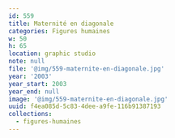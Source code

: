 ```yaml
---
id: 559
title: Maternité en diagonale
categories: Figures humaines
w: 50
h: 65
location: graphic studio
note: null
file: '@img/559-maternite-en-diagonale.jpg'
year: '2003'
year_start: 2003
year_end: null
image: '@img/559-maternite-en-diagonale.jpg'
uuid: f4ea085d-5c83-4dee-a9fe-116b91387193
collections:
  - figures-humaines
---
```


